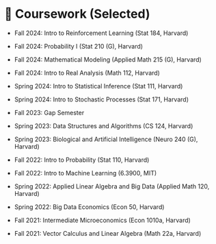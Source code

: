 # 🥇 Coursework (Selected)
- Fall 2024: Intro to Reinforcement Learning (Stat 184, Harvard)
- Fall 2024: Probability I (Stat 210 (G), Harvard)
- Fall 2024: Mathematical Modeling (Applied Math 215 (G), Harvard)
- Fall 2024: Intro to Real Analysis (Math 112, Harvard)

- Spring 2024: Intro to Statistical Inference (Stat 111, Harvard)
- Spring 2024: Intro to Stochastic Processes (Stat 171, Harvard)

- Fall 2023: Gap Semester

- Spring 2023: Data Structures and Algorithms (CS 124, Harvard)
- Spring 2023: Biological and Artificial Intelligence (Neuro 240 (G), Harvard)

- Fall 2022: Intro to Probability (Stat 110, Harvard)
- Fall 2022: Intro to Machine Learning (6.3900, MIT)

- Spring 2022: Applied Linear Algebra and Big Data (Applied Math 120, Harvard)
- Spring 2022: Big Data Economics (Econ 50, Harvard)

- Fall 2021: Intermediate Microeconomics (Econ 1010a, Harvard)
- Fall 2021: Vector Calculus and Linear Algebra (Math 22a, Harvard)
